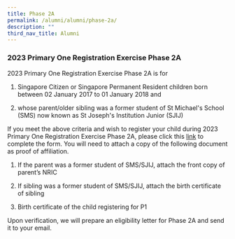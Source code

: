 ```yaml
---
title: Phase 2A
permalink: /alumni/alumni/phase-2a/
description: ""
third_nav_title: Alumni
---
```

### 2023 Primary One Registration Exercise Phase 2A


2023 Primary One Registration Exercise Phase 2A is for 

1)	Singapore Citizen or Singapore Permanent Resident children born between 02 January 2017 to 01 January 2018 and 

2)	whose parent/older sibling was a former student of St Michael's School (SMS) now known as St Joseph's Institution Junior (SJIJ)

If you meet the above criteria and wish to register your child during 2023 Primary One Registration Exercise Phase 2A, please click this [link](https://form.gov.sg/641ff79372513d00123fb607)
to complete the form. You will need to attach a copy of the following document as proof of affiliation. 

1)	If the parent was a former student of SMS/SJIJ, attach the front copy of parent’s NRIC 

2)	If sibling was a former student of SMS/SJIJ, attach the birth certificate of sibling

3)	Birth certificate of the child registering for P1 

Upon verification, we will prepare an eligibility letter for Phase 2A and send it to your email.